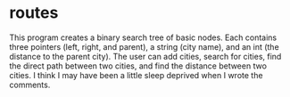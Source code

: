 routes
======

This program creates a binary search tree of basic nodes.  Each
contains three pointers (left, right, and parent), a string (city 
name), and an int (the distance to the parent city).  The user 
can add cities, search for cities, find the direct path between 
two cities, and find the distance between two cities.  I think I 
may have been a little sleep deprived when I wrote the comments.
